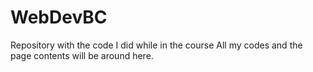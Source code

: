 # WebDevBC
Repository with the code I did while in the course
All my codes and the page contents will be around here.
